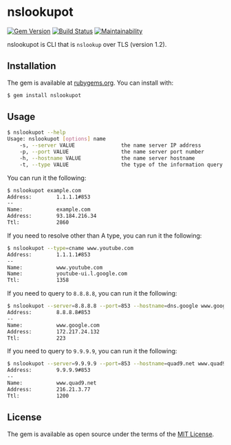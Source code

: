 # nslookupot

[![Gem Version](https://badge.fury.io/rb/nslookupot.svg)](https://badge.fury.io/rb/nslookupot)
[![Build Status](https://travis-ci.org/thekuwayama/nslookupot.svg?branch=master)](https://travis-ci.org/thekuwayama/nslookupot)
[![Maintainability](https://api.codeclimate.com/v1/badges/5df9157757f5a0bf1623/maintainability)](https://codeclimate.com/github/thekuwayama/nslookupot/maintainability)

nslookupot is CLI that is `nslookup` over TLS (version 1.2).


## Installation

The gem is available at [rubygems.org](https://rubygems.org/gems/nslookupot). You can install with:

```bash
$ gem install nslookupot
```


## Usage

```bash
$ nslookupot --help
Usage: nslookupot [options] name
    -s, --server VALUE               the name server IP address        (default 1.1.1.1)
    -p, --port VALUE                 the name server port number       (default 853)
    -h, --hostname VALUE             the name server hostname          (default cloudflare-dns.com)
    -t, --type VALUE                 the type of the information query (default A)
```

You can run it the following:

```bash
$ nslookupot example.com
Address:        1.1.1.1#853
--
Name:           example.com
Address:        93.184.216.34
Ttl:            2860

```

If you need to resolve other than A type, you can run it the following:

```bash
$ nslookupot --type=cname www.youtube.com
Address:        1.1.1.1#853
--
Name:           www.youtube.com
Name:           youtube-ui.l.google.com
Ttl:            1358

```

If you need to query to `8.8.8.8`, you can run it the following:

```bash
$ nslookupot --server=8.8.8.8 --port=853 --hostname=dns.google www.google.com
Address:        8.8.8.8#853
--
Name:           www.google.com
Address:        172.217.24.132
Ttl:            223

```

If you need to query to `9.9.9.9`, you can run it the following:

```bash
$ nslookupot --server=9.9.9.9 --port=853 --hostname=quad9.net www.quad9.net
Address:        9.9.9.9#853
--
Name:           www.quad9.net
Address:        216.21.3.77
Ttl:            1200

```


## License

The gem is available as open source under the terms of the [MIT License](http://opensource.org/licenses/MIT).

